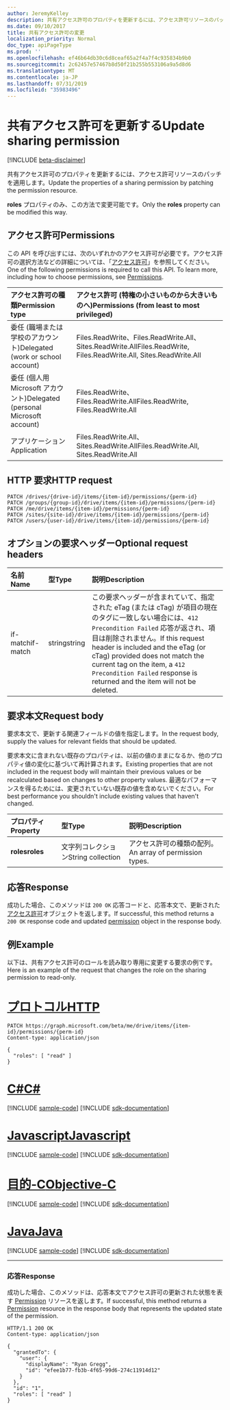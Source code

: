 ```yaml
---
author: JeremyKelley
description: 共有アクセス許可のプロパティを更新するには、アクセス許可リソースのパッチを適用します。
ms.date: 09/10/2017
title: 共有アクセス許可の変更
localization_priority: Normal
doc_type: apiPageType
ms.prod: ''
ms.openlocfilehash: ef46b64db30c6d8ceaf65a2f4a7f4c935834b9b0
ms.sourcegitcommit: 2c62457e57467b8d50f21b255b553106a9a5d8d6
ms.translationtype: MT
ms.contentlocale: ja-JP
ms.lasthandoff: 07/31/2019
ms.locfileid: "35983496"
---
```

# <a name="update-sharing-permission"></a><span data-ttu-id="f5e58-103">共有アクセス許可を更新する</span><span class="sxs-lookup"><span data-stu-id="f5e58-103">Update sharing permission</span></span>

[!INCLUDE [beta-disclaimer](../../includes/beta-disclaimer.md)]

<span data-ttu-id="f5e58-104">共有アクセス許可のプロパティを更新するには、アクセス許可リソースのパッチを適用します。</span><span class="sxs-lookup"><span data-stu-id="f5e58-104">Update the properties of a sharing permission by patching the permission resource.</span></span>

<span data-ttu-id="f5e58-105">**roles** プロパティのみ、この方法で変更可能です。</span><span class="sxs-lookup"><span data-stu-id="f5e58-105">Only the **roles** property can be modified this way.</span></span>

## <a name="permissions"></a><span data-ttu-id="f5e58-106">アクセス許可</span><span class="sxs-lookup"><span data-stu-id="f5e58-106">Permissions</span></span>

<span data-ttu-id="f5e58-p101">この API を呼び出すには、次のいずれかのアクセス許可が必要です。アクセス許可の選択方法などの詳細については、「[アクセス許可](/graph/permissions-reference)」を参照してください。</span><span class="sxs-lookup"><span data-stu-id="f5e58-p101">One of the following permissions is required to call this API. To learn more, including how to choose permissions, see [Permissions](/graph/permissions-reference).</span></span>

|<span data-ttu-id="f5e58-109">アクセス許可の種類</span><span class="sxs-lookup"><span data-stu-id="f5e58-109">Permission type</span></span>      | <span data-ttu-id="f5e58-110">アクセス許可 (特権の小さいものから大きいものへ)</span><span class="sxs-lookup"><span data-stu-id="f5e58-110">Permissions (from least to most privileged)</span></span>              |
|:--------------------|:---------------------------------------------------------|
|<span data-ttu-id="f5e58-111">委任 (職場または学校のアカウント)</span><span class="sxs-lookup"><span data-stu-id="f5e58-111">Delegated (work or school account)</span></span> | <span data-ttu-id="f5e58-112">Files.ReadWrite、Files.ReadWrite.All、Sites.ReadWrite.All</span><span class="sxs-lookup"><span data-stu-id="f5e58-112">Files.ReadWrite, Files.ReadWrite.All, Sites.ReadWrite.All</span></span>    |
|<span data-ttu-id="f5e58-113">委任 (個人用 Microsoft アカウント)</span><span class="sxs-lookup"><span data-stu-id="f5e58-113">Delegated (personal Microsoft account)</span></span> | <span data-ttu-id="f5e58-114">Files.ReadWrite、Files.ReadWrite.All</span><span class="sxs-lookup"><span data-stu-id="f5e58-114">Files.ReadWrite, Files.ReadWrite.All</span></span>    |
|<span data-ttu-id="f5e58-115">アプリケーション</span><span class="sxs-lookup"><span data-stu-id="f5e58-115">Application</span></span> | <span data-ttu-id="f5e58-116">Files.ReadWrite.All、Sites.ReadWrite.All</span><span class="sxs-lookup"><span data-stu-id="f5e58-116">Files.ReadWrite.All, Sites.ReadWrite.All</span></span> |

## <a name="http-request"></a><span data-ttu-id="f5e58-117">HTTP 要求</span><span class="sxs-lookup"><span data-stu-id="f5e58-117">HTTP request</span></span>

<!-- { "blockType": "ignored" } -->

```http
PATCH /drives/{drive-id}/items/{item-id}/permissions/{perm-id}
PATCH /groups/{group-id}/drive/items/{item-id}/permissions/{perm-id}
PATCH /me/drive/items/{item-id}/permissions/{perm-id}
PATCH /sites/{site-id}/drive/items/{item-id}/permissions/{perm-id}
PATCH /users/{user-id}/drive/items/{item-id}/permissions/{perm-id}
```

## <a name="optional-request-headers"></a><span data-ttu-id="f5e58-118">オプションの要求ヘッダー</span><span class="sxs-lookup"><span data-stu-id="f5e58-118">Optional request headers</span></span>

| <span data-ttu-id="f5e58-119">名前</span><span class="sxs-lookup"><span data-stu-id="f5e58-119">Name</span></span>          | <span data-ttu-id="f5e58-120">型</span><span class="sxs-lookup"><span data-stu-id="f5e58-120">Type</span></span>   | <span data-ttu-id="f5e58-121">説明</span><span class="sxs-lookup"><span data-stu-id="f5e58-121">Description</span></span>                                                                                                                                                                                       |
|:--------------|:-------|:--------------------------------------------------------------------------------------------------------------------------------------------------------------------------------------------------|
| <span data-ttu-id="f5e58-122">if-match</span><span class="sxs-lookup"><span data-stu-id="f5e58-122">if-match</span></span>      | <span data-ttu-id="f5e58-123">string</span><span class="sxs-lookup"><span data-stu-id="f5e58-123">string</span></span> | <span data-ttu-id="f5e58-124">この要求ヘッダーが含まれていて、指定された eTag (または cTag) が項目の現在のタグに一致しない場合には、`412 Precondition Failed` 応答が返され、項目は削除されません。</span><span class="sxs-lookup"><span data-stu-id="f5e58-124">If this request header is included and the eTag (or cTag) provided does not match the current tag on the item, a `412 Precondition Failed` response is returned and the item will not be deleted.</span></span> |

## <a name="request-body"></a><span data-ttu-id="f5e58-125">要求本文</span><span class="sxs-lookup"><span data-stu-id="f5e58-125">Request body</span></span>

<span data-ttu-id="f5e58-126">要求本文で、更新する関連フィールドの値を指定します。</span><span class="sxs-lookup"><span data-stu-id="f5e58-126">In the request body, supply the values for relevant fields that should be updated.</span></span>

<span data-ttu-id="f5e58-127">要求本文に含まれない既存のプロパティは、以前の値のままになるか、他のプロパティ値の変化に基づいて再計算されます。</span><span class="sxs-lookup"><span data-stu-id="f5e58-127">Existing properties that are not included in the request body will maintain their previous values or be recalculated based on changes to other property values.</span></span>
<span data-ttu-id="f5e58-128">最適なパフォーマンスを得るためには、変更されていない既存の値を含めないでください。</span><span class="sxs-lookup"><span data-stu-id="f5e58-128">For best performance you shouldn't include existing values that haven't changed.</span></span>

| <span data-ttu-id="f5e58-129">プロパティ</span><span class="sxs-lookup"><span data-stu-id="f5e58-129">Property</span></span>     | <span data-ttu-id="f5e58-130">型</span><span class="sxs-lookup"><span data-stu-id="f5e58-130">Type</span></span>   | <span data-ttu-id="f5e58-131">説明</span><span class="sxs-lookup"><span data-stu-id="f5e58-131">Description</span></span>                   |
|:-------------|:-------|:------------------------------|
| <span data-ttu-id="f5e58-132">**roles**</span><span class="sxs-lookup"><span data-stu-id="f5e58-132">**roles**</span></span>    | <span data-ttu-id="f5e58-133">文字列コレクション</span><span class="sxs-lookup"><span data-stu-id="f5e58-133">String collection</span></span> | <span data-ttu-id="f5e58-134">アクセス許可の種類の配列。</span><span class="sxs-lookup"><span data-stu-id="f5e58-134">An array of permission types.</span></span> |

## <a name="response"></a><span data-ttu-id="f5e58-135">応答</span><span class="sxs-lookup"><span data-stu-id="f5e58-135">Response</span></span>

<span data-ttu-id="f5e58-136">成功した場合、このメソッドは `200 OK` 応答コードと、応答本文で、更新された[アクセス許可](../resources/permission.md)オブジェクトを返します。</span><span class="sxs-lookup"><span data-stu-id="f5e58-136">If successful, this method returns a `200 OK` response code and updated [permission](../resources/permission.md) object in the response body.</span></span>

## <a name="example"></a><span data-ttu-id="f5e58-137">例</span><span class="sxs-lookup"><span data-stu-id="f5e58-137">Example</span></span>

<span data-ttu-id="f5e58-138">以下は、共有アクセス許可のロールを読み取り専用に変更する要求の例です。</span><span class="sxs-lookup"><span data-stu-id="f5e58-138">Here is an example of the request that changes the role on the sharing permission to read-only.</span></span>


# <a name="httptabhttp"></a>[<span data-ttu-id="f5e58-139">プロトコル</span><span class="sxs-lookup"><span data-stu-id="f5e58-139">HTTP</span></span>](#tab/http)
<!-- {"blockType": "request", "name": "update-permission", "@odata.type": "microsoft.graph.permission", "scopes": "files.readwrite"} -->

```http
PATCH https://graph.microsoft.com/beta/me/drive/items/{item-id}/permissions/{perm-id}
Content-type: application/json

{
  "roles": [ "read" ]
}
```
# <a name="ctabcsharp"></a>[<span data-ttu-id="f5e58-140">C#</span><span class="sxs-lookup"><span data-stu-id="f5e58-140">C#</span></span>](#tab/csharp)
[!INCLUDE [sample-code](../includes/snippets/csharp/update-permission-csharp-snippets.md)]
[!INCLUDE [sdk-documentation](../includes/snippets/snippets-sdk-documentation-link.md)]

# <a name="javascripttabjavascript"></a>[<span data-ttu-id="f5e58-141">Javascript</span><span class="sxs-lookup"><span data-stu-id="f5e58-141">Javascript</span></span>](#tab/javascript)
[!INCLUDE [sample-code](../includes/snippets/javascript/update-permission-javascript-snippets.md)]
[!INCLUDE [sdk-documentation](../includes/snippets/snippets-sdk-documentation-link.md)]

# <a name="objective-ctabobjc"></a>[<span data-ttu-id="f5e58-142">目的-C</span><span class="sxs-lookup"><span data-stu-id="f5e58-142">Objective-C</span></span>](#tab/objc)
[!INCLUDE [sample-code](../includes/snippets/objc/update-permission-objc-snippets.md)]
[!INCLUDE [sdk-documentation](../includes/snippets/snippets-sdk-documentation-link.md)]

# <a name="javatabjava"></a>[<span data-ttu-id="f5e58-143">Java</span><span class="sxs-lookup"><span data-stu-id="f5e58-143">Java</span></span>](#tab/java)
[!INCLUDE [sample-code](../includes/snippets/java/update-permission-java-snippets.md)]
[!INCLUDE [sdk-documentation](../includes/snippets/snippets-sdk-documentation-link.md)]

---


### <a name="response"></a><span data-ttu-id="f5e58-144">応答</span><span class="sxs-lookup"><span data-stu-id="f5e58-144">Response</span></span>

<span data-ttu-id="f5e58-145">成功した場合、このメソッドは、応答本文でアクセス許可の更新された状態を表す [Permission](../resources/permission.md) リソースを返します。</span><span class="sxs-lookup"><span data-stu-id="f5e58-145">If successful, this method returns a [Permission](../resources/permission.md) resource in the response body that represents the updated state of the permission.</span></span>

<!-- { "blockType": "response", "@odata.type": "microsoft.graph.permission", "truncated": true } -->

```http
HTTP/1.1 200 OK
Content-type: application/json

{
  "grantedTo": {
    "user": {
      "displayName": "Ryan Gregg",
      "id": "efee1b77-fb3b-4f65-99d6-274c11914d12"
    }
  },
  "id": "1",
  "roles": [ "read" ]
}
```

<!-- uuid: 8fcb5dbc-d5aa-4681-8e31-b001d5168d79
2015-10-25 14:57:30 UTC -->
<!--
{
  "type": "#page.annotation",
  "description": "Update an item's sharing permissions",
  "keywords": "permission, permissions, sharing, change permissions, update permission",
  "section": "documentation",
  "tocPath": "OneDrive/Item/Update permission",
  "suppressions": [
  ]
}
-->
